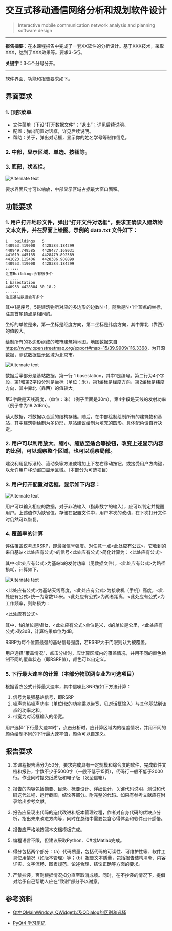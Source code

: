 # 交互式移动通信网络分析和规划软件设计

> Interactive mobile communication network analysis and planning software design

- - -

**报告摘要**：在本课程报告中完成了一套XX软件的分析设计。基于XXX技术，采取XXX，达到了XXX效果等。要求3-5行。

**关键字**：3-5个分号分开。

- - -

软件界面、功能和报告要求如下。

## 界面要求

### 1. 顶部菜单

* 文件菜单（下设“打开数据文件”；“退出”；详见后续说明。
* 配置：弹出配置对话框，详见后续说明。
* 帮助：关于，弹出对话框，显示你的姓名学号等制作信息。

### 2. 中部，显示区域、单选、按钮等。

### 3. 底部，状态栏。

![Alternate text](./README_sources/image1-1.jpg)

要求界面尺寸可以缩放，中部显示区域占据最大窗口面积。

## 功能要求

### 1. 用户打开地形文件，弹出“打开文件对话框”，要求正确读入建筑物文本文件，并在界面上绘图。示例的 data.txt 文件如下：

``` text
1   buildings   5
440953.419008   4428384.184299
440949.749585   4428477.168031
441019.445135   4428479.892589
441023.115406   4428386.908899
440953.419008   4428384.184299
......
注意Buildings会有很多个
......
1 basestation
440953 4428384 30 18.2
......
注意基站数据会有多个
```

其中1是序号，5是建筑物所对应的多边形的边数N+1，随后是N+1个顶点的坐标，注意首尾顶点是相同的。

坐标的单位是米，第一坐标是经度方向，第二坐标是纬度方向，其中靠北（靠西）的值较大。

绘制所有的多边形组成的城市建筑物地图。地图数据来自<https://www.openstreetmap.org/export#map=15/39.9909/116.3368>，为开源数据，测试数据显示区域为北京市。

![Alternate text](./README_sources/image1-2.png)

数据后半部分是基站数据，第一行 1 basestation，其中1是编号。第二行为4个字段，第1和第2字段分别是坐标（单位：米），第1坐标是经度方向，第2坐标是纬度方向，其中靠北（靠西）的值较大。

第3字段是天线高度，（单位：米）（例子里面是30m），第4字段是天线的发射功率（例子中为18.2dBm）。

读入数据，将数据以合适的结构存储。随后，在中部绘制绘制所有的建筑物和基站，其中建筑物绘制为多边形，基站建议绘制为填充的圆形。具体配色请自行决定。

### 2. 用户可以利用放大、缩小、缩放至适合等按钮，改变上述显示内容的比例，可以观察整个区域，也可以观察局部。

建议利用鼠标滚轮、滚动条等方法或增加上下左右移动按钮，或接受用户方向键，以允许用户移动窗口显示区域。（本部分为可选项目）

### 3. 用户打开配置对话框，显示如下内容：

![Alternate text](./README_sources/image1-3.jpg)

用户可以输入相应的数据，对于非法输入（指非数字的输入），应可以判定并提醒用户。上述值作为缺省值，存储在配置文件中，用户本次的改动，在下次打开文件时仍然可以恢复。

### 4. 覆盖率的计算

评估覆盖仅考虑RSRP，即最强信号强度。对任意一点<此处应有公式>，它收到的来自基站<此处应有公式>的信号<此处应有公式>简化计算为：<此处应有公式>

其中<此处应有公式>为基站b的发射功率（见数据文件），<此处应有公式>为路径损耗，计算如下。

![Alternate text](./README_sources/image1-4.jpg)

<此处应有公式>为基站天线高度，<此处应有公式>为接收机（手机）高度，<此处应有公式>统一为常数1.5米。<此处应有公式>为两者距离，<此处应有公式>为工作频率，则路损为：

<此处应有公式>

其中，f的单位是MHz，<此处应有公式>单位是米，d的单位是公里，<此处应有公式>取3dB，计算结果单位为dB。

RSRP为每个位置最强的基站信号强度，若RSRP大于门限则认为被覆盖。

用户选择“覆盖情况”，点击分析时，应计算区域内的覆盖情况，并用不同的颜色绘制不同的覆盖状态（即RSRP值），颜色可以自定义。

### 5. 下行最大速率的计算（本部分物联网专业为可选项目）

根据香农公式计算最大速率，其中信噪比SNR按如下方法计算：

  1. 信号为最强基站信号，即RSRP
  2. 噪声为热噪声功率（单位Hz的功率乘以带宽，见对话框输入）与其他基站到该点的功率之和。
  3. 带宽为对话框输入的带宽。

用户选择“下行最大速率时”，点击分析时，应计算区域内的覆盖情况，并用不同的颜色绘制不同的下行最大速率值，颜色可以自定义。

## 报告要求

1. 本课程报告满分为50分，要求完成具有一定规模和综合度的软件，完成软件文档和报告，字数不少于5000字（一般不低于15页），代码行一般不低于2000行。作业同时提交纸质版和电子版（发至信箱）。

2. 报告的内容包括摘要、目录、概要设计、详细设计、关键代码说明，测试和代码迭代过程、运行截图，结论等部分。附完整的代码。如果有参考文献应在附录给出参考文献。

3. 报告应呈现出代码的迭代改进和版本管理过程，作者对自身代码的优缺点分析，指出未来改进方向等，同时在总结中需要包含心得体会和软件设计感悟。

4. 报告应严格地按照本文档模板完成。

5. 编程语言不限，但建议采取Python、C#或Matlab完成。

6. 得分包括两个部分：（a）代码质量，包括代码的可读性、可维护性等、软件工具使用情况（如版本管理）等；（b）报告文本质量，包括报告结构清晰、内容详实、文字流畅、图表规范、论述合理、结论正确等方面的要求。

7. 严禁抄袭，否则根据情况扣分直至取消成绩。同时，在不抄袭的情况下，提倡对给予自己帮助人应在“致谢”部分予以谢意。

## 参考资料

* [Qt中QMainWindow, QWidget以及QDialog的区别和选择](https://blog.csdn.net/Mengwei_Ren/article/details/71305885)

* [PyQt4 学习笔记](https://blog.csdn.net/Kai_gai/article/details/49535335)